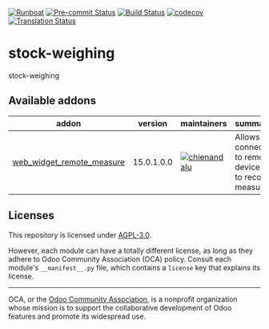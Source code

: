 
[![Runboat](https://img.shields.io/badge/runboat-Try%20me-875A7B.png)](https://runboat.odoo-community.org/builds?repo=OCA/stock-weighing&target_branch=15.0)
[![Pre-commit Status](https://github.com/OCA/stock-weighing/actions/workflows/pre-commit.yml/badge.svg?branch=15.0)](https://github.com/OCA/stock-weighing/actions/workflows/pre-commit.yml?query=branch%3A15.0)
[![Build Status](https://github.com/OCA/stock-weighing/actions/workflows/test.yml/badge.svg?branch=15.0)](https://github.com/OCA/stock-weighing/actions/workflows/test.yml?query=branch%3A15.0)
[![codecov](https://codecov.io/gh/OCA/stock-weighing/branch/15.0/graph/badge.svg)](https://codecov.io/gh/OCA/stock-weighing)
[![Translation Status](https://translation.odoo-community.org/widgets/stock-weighing-15-0/-/svg-badge.svg)](https://translation.odoo-community.org/engage/stock-weighing-15-0/?utm_source=widget)

<!-- /!\ do not modify above this line -->

# stock-weighing

stock-weighing

<!-- /!\ do not modify below this line -->

<!-- prettier-ignore-start -->

[//]: # (addons)

Available addons
----------------
addon | version | maintainers | summary
--- | --- | --- | ---
[web_widget_remote_measure](web_widget_remote_measure/) | 15.0.1.0.0 | [![chienandalu](https://github.com/chienandalu.png?size=30px)](https://github.com/chienandalu) | Allows to connect to remote devices to record measures

[//]: # (end addons)

<!-- prettier-ignore-end -->

## Licenses

This repository is licensed under [AGPL-3.0](LICENSE).

However, each module can have a totally different license, as long as they adhere to Odoo Community Association (OCA)
policy. Consult each module's `__manifest__.py` file, which contains a `license` key
that explains its license.

----
OCA, or the [Odoo Community Association](http://odoo-community.org/), is a nonprofit
organization whose mission is to support the collaborative development of Odoo features
and promote its widespread use.
